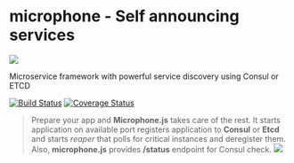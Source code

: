 # microphone - Self announcing services
![](https://avatars3.githubusercontent.com/u/16361502?v=3&s=200)  

Microservice framework with powerful service discovery using Consul or ETCD

[![Build Status](https://travis-ci.org/microphonejs/microphone-core.svg?branch=master)](https://travis-ci.org/microphonejs/microphone-core) [![Coverage Status](https://coveralls.io/repos/github/microphonejs/microphone-core/badge.svg?branch=master)](https://coveralls.io/github/microphonejs/microphone-core?branch=master)

> Prepare your app and **Microphone.js** takes care of the rest. It starts application on available port registers application to **Consul** or **Etcd** and starts _reaper_ that polls for critical instances and deregister them. Also, **microphone.js** provides **/status** endpoint for Consul check.
![](https://raw.githubusercontent.com/microphonejs/microphone-core/master/misc/microphone-consul-fabio.png)  
